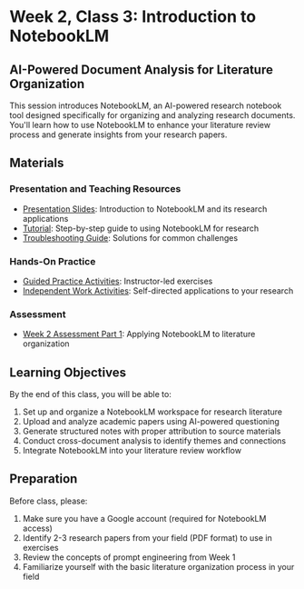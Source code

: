 # Week 2, Class 3: Introduction to NotebookLM
## AI-Powered Document Analysis for Literature Organization

This session introduces NotebookLM, an AI-powered research notebook tool designed specifically for organizing and analyzing research documents. You'll learn how to use NotebookLM to enhance your literature review process and generate insights from your research papers.

## Materials

### Presentation and Teaching Resources
- [Presentation Slides](slides.md): Introduction to NotebookLM and its research applications
- [Tutorial](tutorial.md): Step-by-step guide to using NotebookLM for research
- [Troubleshooting Guide](troubleshooting.md): Solutions for common challenges

### Hands-On Practice
- [Guided Practice Activities](guided-practice.md): Instructor-led exercises
- [Independent Work Activities](independent-work.md): Self-directed applications to your research

### Assessment
- [Week 2 Assessment Part 1](assessment.md): Applying NotebookLM to literature organization

## Learning Objectives

By the end of this class, you will be able to:
1. Set up and organize a NotebookLM workspace for research literature
2. Upload and analyze academic papers using AI-powered questioning
3. Generate structured notes with proper attribution to source materials
4. Conduct cross-document analysis to identify themes and connections
5. Integrate NotebookLM into your literature review workflow

## Preparation

Before class, please:
1. Make sure you have a Google account (required for NotebookLM access)
2. Identify 2-3 research papers from your field (PDF format) to use in exercises
3. Review the concepts of prompt engineering from Week 1
4. Familiarize yourself with the basic literature organization process in your field